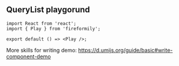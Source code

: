 
## QueryList playgorund


```tsx
import React from 'react';
import { Play } from 'fireformily';

export default () => <Play />;

```
More skills for writing demo: https://d.umijs.org/guide/basic#write-component-demo
